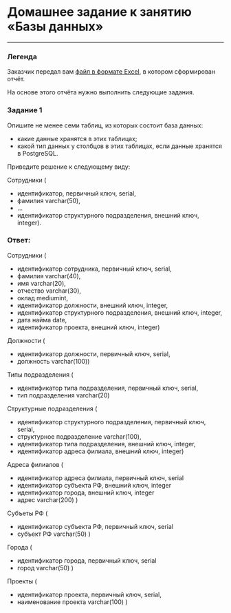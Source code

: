 # Домашнее задание к занятию «Базы данных»
---
### Легенда

Заказчик передал вам [файл в формате Excel](https://github.com/netology-code/sdb-homeworks/blob/main/resources/hw-12-1.xlsx), в котором сформирован отчёт. 

На основе этого отчёта нужно выполнить следующие задания.

### Задание 1

Опишите не менее семи таблиц, из которых состоит база данных:

- какие данные хранятся в этих таблицах;
- какой тип данных у столбцов в этих таблицах, если данные хранятся в PostgreSQL.

Приведите решение к следующему виду:

Сотрудники (

- идентификатор, первичный ключ, serial,
- фамилия varchar(50),
- ...
- идентификатор структурного подразделения, внешний ключ, integer).

### Ответ:

Сотрудники (
- идентификатор сотрудника, первичный ключ, serial,
- фамилия varchar(40),
- имя varchar(20),
- отчество varchar(30),
- оклад mediumint,
- идентификатор должности, внешний ключ, integer,
- идентификатор структурного подразделения, внешний ключ, integer,
- дата найма date,
- идентификатор проекта, внешний ключ, integer)
  
Должности (
- идентификатор должности, первичный ключ, serial,
- должность varchar(100))

Типы подразделения (
- идентификатор типа подразделения, первичный ключ, serial,
- тип подразделения varchar(20)

Структурные подразделения (
- идентификатор структурного подразделения, первичный ключ, serial,
- структурное подразделение varchar(100),
- идентификатор типа подразделения, внешний ключ, integer,
- идентификатор адреса филиала, внешний ключ, integer)

Адреса филиалов (
- идентификатор адреса филиала, первичный ключ, serial
- идентификатор субъекта РФ, внешний ключ, integer
- идентификатор города, внешний ключ, integer
- адрес varchar(200) )
  
Субъеты РФ (
- идентификатор субъекта РФ, первичный ключ, serial
- субъект РФ varchar(50) )

Города (
- идентификатор города, первичный ключ, serial
- город varchar(50) )

Проекты (
- идентификатор проекта, первичный ключ, serial,
- наименование проекта varchar(100) )

